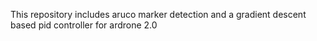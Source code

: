 
This repository includes aruco marker detection and a gradient descent based pid controller for ardrone 2.0
